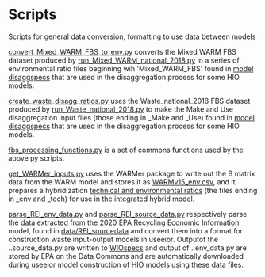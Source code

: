 # Scripts

Scripts for general data conversion, formatting to use data between models

[convert_Mixed_WARM_FBS_to_env.py](convert_Mixed_WARM_FBS_to_env.py) converts the Mixed WARM FBS dataset produced by [run_Mixed_WARM_national_2018.py](../flowsa/run_Mixed_WARM_national_2018.py) in a series of environmental ratio files beginning wih 'Mixed_WARM_FBS' found in [model disaggspecs](../useeior/disaggspecs) that are used in the disaggregation process for some HIO models.

[create_waste_disagg_ratios.py](create_waste_disagg_ratios.py) uses the Waste_national_2018 FBS dataset produced by [run_Waste_national_2018.py](../flowsa/run_Waste_national_2018.py) to make the Make and Use disaggregation input files (those ending in _Make and _Use) found in [model disaggspecs](../useeior/disaggspecs) that are used in the disaggregation process for some HIO models.

[fbs_processing_functions.py](fbs_processing_functions.py) is a set of commons functions used by the above py scripts.

[get_WARMer_inputs.py](get_WARMer_inputs.py) uses the WARMer package to write out the B matrix data from the WARM model and stores it as [WARMv15_env.csv](../data/WARMv15_env.csv), and it prepares a hybridization [technical and environmental ratios](../useeior/hybridizationspecs) (the files ending in _env and _tech) for use in the integrated hybrid model.

[parse_REI_env_data.py](parse_REI_env_data.py) and [parse_REI_source_data.py](parse_REI_source_data.py) respectively parse the data extracted from the 2020 EPA Recycling Economic Information model, found in [data/REI_sourcedata](../data/REI_sourcedata) and convert them into a format for construction waste input-output models in useeior. Outputof the ..source_data.py are written to [WIOspecs](/useeior/WIOspecs) and output of ..env_data.py are stored by EPA on the Data Commons and are automatically downloaded during useeior model construction of HIO models using these data files.
